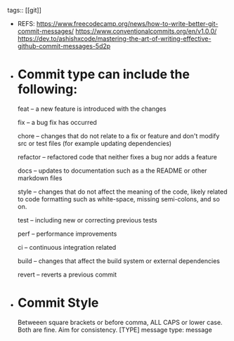 tags:: [[git]]

- REFS: 
  	https://www.freecodecamp.org/news/how-to-write-better-git-commit-messages/
  	https://www.conventionalcommits.org/en/v1.0.0/
  	https://dev.to/ashishxcode/mastering-the-art-of-writing-effective-github-commit-messages-5d2p
- # Commit type can include the following:
  feat – a new feature is introduced with the changes
  
  fix – a bug fix has occurred
  
  chore – changes that do not relate to a fix or feature and don't modify src or test files (for example updating dependencies)
  
  refactor – refactored code that neither fixes a bug nor adds a feature
  
  docs – updates to documentation such as a the README or other markdown files
  
  style – changes that do not affect the meaning of the code, likely related to code formatting such as white-space, missing semi-colons, and so on.
  
  test – including new or correcting previous tests
  
  perf – performance improvements
  
  ci – continuous integration related
  
  build – changes that affect the build system or external dependencies
  
  revert – reverts a previous commit
- # Commit Style
  Betweeen square brackets or before comma, ALL CAPS or lower case. Both are fine. 
  Aim for consistency.
  [TYPE] message
  type: message